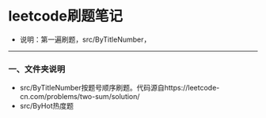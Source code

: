 # leetcode刷题笔记
- 说明：第一遍刷题，src/ByTitleNumber，
----------------------------------
### 一、文件夹说明
 - src/ByTitleNumber按题号顺序刷题。代码源自https://leetcode-cn.com/problems/two-sum/solution/
 - src/ByHot热度题
